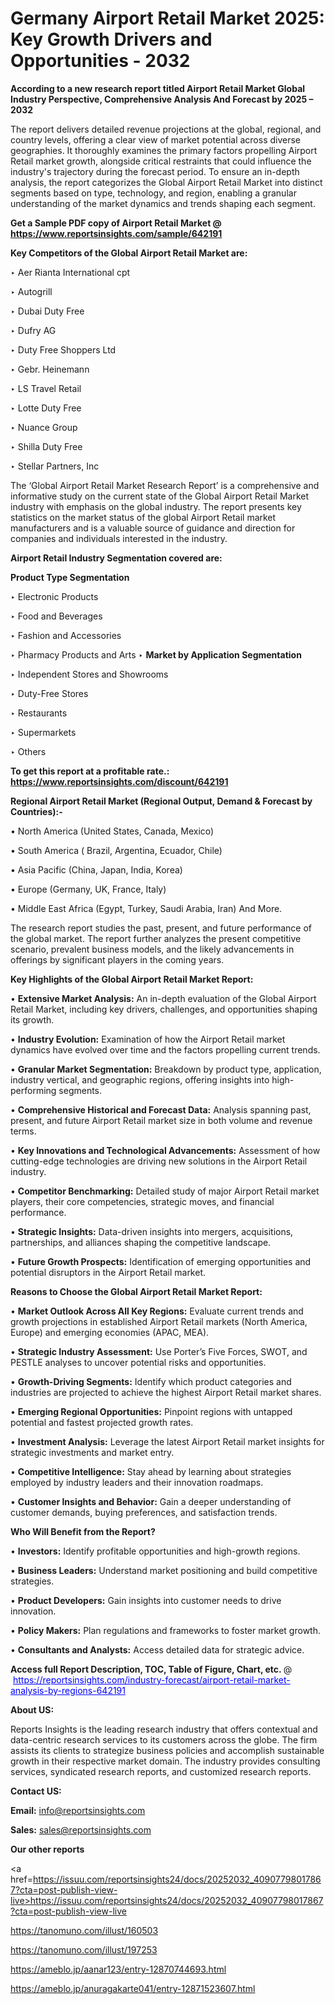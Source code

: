 # Germany Airport Retail Market 2025: Key Growth Drivers and Opportunities - 2032

<strong>According to a new research report titled Airport Retail Market Global Industry Perspective, Comprehensive Analysis And Forecast by 2025 – 2032</strong>

The report delivers detailed revenue projections at the global, regional, and country levels, offering a clear view of market potential across diverse geographies. It thoroughly examines the primary factors propelling Airport Retail market growth, alongside critical restraints that could influence the industry's trajectory during the forecast period. To ensure an in-depth analysis, the report categorizes the Global Airport Retail Market into distinct segments based on type, technology, and region, enabling a granular understanding of the market dynamics and trends shaping each segment.

<strong>Get a Sample PDF copy of Airport Retail Market </strong><strong>@<a href=https://www.reportsinsights.com/sample/642191 style=color:#0000ff;> https://www.reportsinsights.com/sample/642191</a></strong></font>

<strong>Key Competitors of the Global Airport Retail Market are:</strong>

‣ Aer Rianta International cpt

‣ Autogrill

‣ Dubai Duty Free

‣ Dufry AG

‣ Duty Free Shoppers Ltd

‣ Gebr. Heinemann

‣ LS Travel Retail

‣ Lotte Duty Free

‣ Nuance Group

‣ Shilla Duty Free

‣ Stellar Partners, Inc

The ‘Global Airport Retail Market Research Report’ is a comprehensive and informative study on the current state of the Global Airport Retail Market industry with emphasis on the global industry. The report presents key statistics on the market status of the global Airport Retail market manufacturers and is a valuable source of guidance and direction for companies and individuals interested in the industry.

<strong>Airport Retail Industry Segmentation covered are:</strong>

<strong>Product Type Segmentation</strong>

‣ Electronic Products

‣ Food and Beverages

‣ Fashion and Accessories

‣ Pharmacy Products and Arts
‣ 
<strong>Market by Application Segmentation</strong>

‣ Independent Stores and Showrooms

‣ Duty-Free Stores

‣ Restaurants

‣ Supermarkets

‣ Others

<strong>To get this report at a profitable rate.: <a href=https://www.reportsinsights.com/discount/642191 style=color:#0000ff;>https://www.reportsinsights.com/discount/642191</a></strong></font>

<strong>Regional Airport Retail Market (Regional Output, Demand &amp; Forecast by Countries):-</strong>

• North America (United States, Canada, Mexico)

• South America ( Brazil, Argentina, Ecuador, Chile)

• Asia Pacific (China, Japan, India, Korea)

• Europe (Germany, UK, France, Italy)

• Middle East Africa (Egypt, Turkey, Saudi Arabia, Iran) And More.

The research report studies the past, present, and future performance of the global market. The report further analyzes the present competitive scenario, prevalent business models, and the likely advancements in offerings by significant players in the coming years.

<strong>Key Highlights of the Global Airport Retail Market Report:</strong>

• <strong>Extensive Market Analysis:</strong> An in-depth evaluation of the Global Airport Retail Market, including key drivers, challenges, and opportunities shaping its growth.

• <strong>Industry Evolution:</strong> Examination of how the Airport Retail market dynamics have evolved over time and the factors propelling current trends.

• <strong>Granular Market Segmentation:</strong> Breakdown by product type, application, industry vertical, and geographic regions, offering insights into high-performing segments.

• <strong>Comprehensive Historical and Forecast Data:</strong> Analysis spanning past, present, and future Airport Retail market size in both volume and revenue terms.

• <strong>Key Innovations and Technological Advancements:</strong> Assessment of how cutting-edge technologies are driving new solutions in the Airport Retail industry.

• <strong>Competitor Benchmarking:</strong> Detailed study of major Airport Retail market players, their core competencies, strategic moves, and financial performance.

• <strong>Strategic Insights:</strong> Data-driven insights into mergers, acquisitions, partnerships, and alliances shaping the competitive landscape.

• <strong>Future Growth Prospects:</strong> Identification of emerging opportunities and potential disruptors in the Airport Retail market.

<strong>Reasons to Choose the Global Airport Retail Market Report:</strong>

• <strong>Market Outlook Across All Key Regions:</strong> Evaluate current trends and growth projections in established Airport Retail markets (North America, Europe) and emerging economies (APAC, MEA).

• <strong>Strategic Industry Assessment:</strong> Use Porter’s Five Forces, SWOT, and PESTLE analyses to uncover potential risks and opportunities.

• <strong>Growth-Driving Segments:</strong> Identify which product categories and industries are projected to achieve the highest Airport Retail market shares.

• <strong>Emerging Regional Opportunities:</strong> Pinpoint regions with untapped potential and fastest projected growth rates.

• <strong>Investment Analysis:</strong> Leverage the latest Airport Retail market insights for strategic investments and market entry.

• <strong>Competitive Intelligence:</strong> Stay ahead by learning about strategies employed by industry leaders and their innovation roadmaps.

• <strong>Customer Insights and Behavior:</strong> Gain a deeper understanding of customer demands, buying preferences, and satisfaction trends.

<strong>Who Will Benefit from the Report?</strong>

• <strong>Investors:</strong> Identify profitable opportunities and high-growth regions.

• <strong>Business Leaders:</strong> Understand market positioning and build competitive strategies.

• <strong>Product Developers:</strong> Gain insights into customer needs to drive innovation.

• <strong>Policy Makers:</strong> Plan regulations and frameworks to foster market growth.

• <strong>Consultants and Analysts:</strong> Access detailed data for strategic advice.
</ul>
<strong>Access full Report Description, TOC, Table of Figure, Chart, etc. </strong>@  <a href=https://reportsinsights.com/industry-forecast/airport-retail-market-analysis-by-regions-642191 style=color:#0000ff;>https://reportsinsights.com/industry-forecast/airport-retail-market-analysis-by-regions-642191</a></font>

<strong><strong>About US</strong>:</strong>

Reports Insights is the leading research industry that offers contextual and data-centric research services to its customers across the globe. The firm assists its clients to strategize business policies and accomplish sustainable growth in their respective market domain. The industry provides consulting services, syndicated research reports, and customized research reports.

<strong>Contact US:</strong>

<p class=""""><b>Email:</b> <a href=mailto:info@reportsinsights.com>info@reportsinsights.com</a></p>
<p class=""""><b>Sales:</b> <a href=mailto:sales@reportsinsights.com>sales@reportsinsights.com</a></p>

<strong>Our other reports</strong>

<a href=https://issuu.com/reportsinsights24/docs/20252032_40907798017867?cta=post-publish-view-live>https://issuu.com/reportsinsights24/docs/20252032_40907798017867?cta=post-publish-view-live</a>

<a href=https://tanomuno.com/illust/160503>https://tanomuno.com/illust/160503</a>

<a href=https://tanomuno.com/illust/197253>https://tanomuno.com/illust/197253</a>

<a href=https://ameblo.jp/aanar123/entry-12870744693.html>https://ameblo.jp/aanar123/entry-12870744693.html</a>

<a href=https://ameblo.jp/anuragakarte041/entry-12871523607.html>https://ameblo.jp/anuragakarte041/entry-12871523607.html</a>
